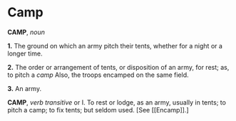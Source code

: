 # Camp

**CAMP**, _noun_

**1.** The ground on which an army pitch their tents, whether for a night or a longer time.

**2.** The order or arrangement of tents, or disposition of an army, for rest; as, to pitch a _camp_ Also, the troops encamped on the same field.

**3.** An army.

**CAMP**, _verb transitive_ or I. To rest or lodge, as an army, usually in tents; to pitch a camp; to fix tents; but seldom used. \[See [[Encamp]].\]